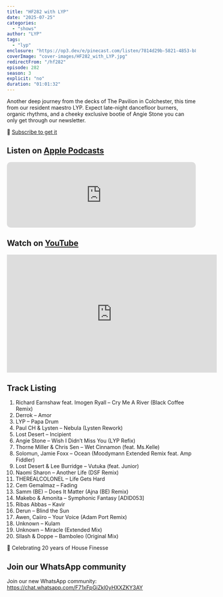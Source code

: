 ```yaml
---
title: "HF282 with LYP"
date: "2025-07-25"
categories:
  - "shows"
author: "LYP"
tags:
  - "lyp"
enclosure: "https://op3.dev/e/pinecast.com/listen/7814d29b-5821-4853-b81f-a1dc0bbaa6db.mp3?source=rss&ext=asset.mp3 88770923 audio/mpeg"
coverImage: "cover-images/HF282_with_LYP.jpg"
redirectFrom: "/hf282"
episode: 282
season: 3
explicit: "no"
duration: "01:01:32"
---
```


Another deep journey from the decks of The Pavilion in Colchester, this time from our resident maestro LYP. Expect late-night dancefloor burners, organic rhythms, and a cheeky exclusive bootie of Angie Stone you can only get through our newsletter.

💌 <a href="https://housefinesse.com/newsletter" target="_blank">Subscribe to get it</a>

## Listen on [Apple Podcasts](https://podcasts.apple.com/gb/podcast/hf282-with-lyp-25-july-2025/id355833875?i=1000720000000)

<iframe allow="autoplay *; encrypted-media *; fullscreen *; clipboard-write" frameborder="0" height="175" style="width:100%;max-width:660px;overflow:hidden;border-radius:10px;" sandbox="allow-forms allow-popups allow-same-origin allow-scripts allow-storage-access-by-user-activation allow-top-navigation-by-user-activation" src="https://embed.podcasts.apple.com/gb/podcast/hf282-with-lyp-25-july-2025/id355833875?i=1000720000000"></iframe>

## Watch on [YouTube](https://youtu.be/sGrO_IUNE6g?si=hx4DdDjxUJOX9N9I)

<iframe width="560" height="315" src="https://www.youtube.com/embed/sGrO_IUNE6g?si=hx4DdDjxUJOX9N9I" title="YouTube video player" frameborder="0" allow="accelerometer; autoplay; clipboard-write; encrypted-media; gyroscope; picture-in-picture; web-share" referrerpolicy="strict-origin-when-cross-origin" allowfullscreen></iframe>

## Track Listing

1. Richard Earnshaw feat. Imogen Ryall – Cry Me A River (Black Coffee Remix)
2. Derrok – Amor
3. LYP – Papa Drum
4. Paul CH & Lysten – Nebula (Lysten Rework)
5. Lost Desert – Incipient
6. Angie Stone – Wish I Didn’t Miss You (LYP Refix)
7. Thorne Miller & Chris Sen – Wet Cinnamon (feat. Ms.Kelle)
8. Solomun, Jamie Foxx – Ocean (Moodymann Extended Remix feat. Amp Fiddler)
9. Lost Desert & Lee Burridge – Vutuka (feat. Junior)
10. Naomi Sharon – Another Life (DSF Remix)
11. THEREALCOLONEL – Life Gets Hard
12. Cem Gemalmaz – Fading
13. Samm (BE) – Does It Matter (Ajna (BE) Remix)
14. Makebo & Amonita – Symphonic Fantasy [ADID053]
15. Ribas Abbas – Kavir
16. Derun – Blind the Sun
17. Awen, Caiiro – Your Voice (Adam Port Remix)
18. Unknown – Kulam
19. Unknown – Miracle (Extended Mix)
20. Sllash & Doppe – Bamboleo (Original Mix)

🎉 Celebrating 20 years of House Finesse

## Join our WhatsApp community

Join our new WhatsApp community: https://chat.whatsapp.com/F71xFpGiZkl0yHXXZKY3AY